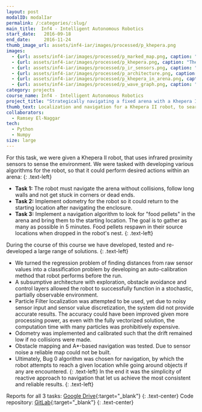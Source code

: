 ```yaml
---
layout: post
modalID: modalIar
permalink: /:categories/:slug/
main_title:  Inf4 - Intelligent Autonomous Robotics
start_date:   2016-09-18
end_date:     2016-11-24
thumb_image_url: assets/inf4-iar/images/processed/p_khepera.png
images:
  - {url: assets/inf4-iar/images/processed/p_marked_map.png, caption: "Final map of the arena, used for Task 3. Nest is the official starting locations of the robot that it starts from (any orientation) and points are locations with 'food'. Robot needed to find food locations and bring the pellet to the nest. Pickup and dropping of the pellets were signaled by the arbiter with the press of the space bar.", id: p_marked_map}
  - {url: assets/inf4-iar/images/processed/p_khepera.png, caption: "The Khepera II robot from up close. The black patches on the front and sides are the IR sensors.", id: p_khepera}
  - {url: assets/inf4-iar/images/processed/p_ir_sensors.png, caption: "Sketch of IR sensors placement on the Khepera II robot.", id: p_ir_sensors}
  - {url: assets/inf4-iar/images/processed/p_architecture.png, caption: "Flowchart depicting different components of our system for controlling the robot.", id: p_architecture}
  - {url: assets/inf4-iar/images/processed/p_khepera_in_arena.png, caption: "Snapshot of Khepera navigating the arena.", id: p_khepera_in_arena}
  - {url: assets/inf4-iar/images/processed/p_wave_graph.png, caption: "Experiments of particle filter-based navigation. As soon as the map layout was fixed (Task 3), we created a map of the arena, so the particle filter localization could be used.", id: p_wave_graph}
category: projects
course_name: Inf4 - Intelligent Autonomous Robotics
project_title: "Strategically navigating a fixed arena with a Khepera II"
thumb_text: Localization and navigation for a Khepera II robot, to search an obstacle course for "food" and home return
collaborators:
  - Ramsey El-Naggar
tech:
  - Python
  - Numpy
size: large
---
```


<div class="post-content-markdown">

For this task, we were given a Khepera II robot, that uses infrared proximity sensors to sense the environment. We were tasked with developing various algorithms for the robot, so that it could perform desired actions within an arena:
{: .text-left}
* **Task 1:** The robot must navigate the arena without collisions, follow long walls and not get stuck in corners or dead ends.
* **Task 2:** Implement odometry for the robot so it could return to the starting location after navigating the enclosure.
* **Task 3:** Implement a navigation algorithm to look for "food pellets" in the arena and bring them to the starting location. The goal is to gather as many as possible in 5 minutes. Food pellets respawn in their source locations when dropped in the robot's nest.
{: .text-left}

During the course of this course we have developed, tested and re-developed a large range of solutions.
{: .text-left}
* We turned the regression problem of finding distances from raw sensor values into a classification problem by developing an auto-calibration method that robot performs before the run.
* A subsumptive architecture with exploration, obstacle avoidance and control layers allowed the robot to successfully function in a stochastic, partially observable environment.
* Particle Filter localization was attempted to be used, yet due to noisy sensor input and sensor value discretization, the system did not provide accurate results. The accuracy could have been improved given more processing power, as even with the fully vectorized solution, the computation time with many particles was prohibitively expensive.
* Odometry was implemented and calibrated such that the drift remained low if no collisions were made.
* Obstacle mapping and A\*-based navigation was tested. Due to sensor noise a reliable map could not be built.
* Ultimately, Bug 0 algorithm was chosen for navigation, by which the robot attempts to reach a given location while going around objects if any are encountered.
{: .text-left}
In the end it was the simplicity of reactive approach to navigation that let us achieve the most consistent and reliable results.
{: .text-left}

Reports for all 3 tasks: [Google Drive](https://drive.google.com/open?id=1NFmrsW8NIIT-TGLA41VM5yh5Kz3KCo_u){:target="_blank"}
{: .text-center}
Code repository: [GitLab](https://gitlab.com/iar/iar){:target="_blank"}
{: .text-center}

</div>
